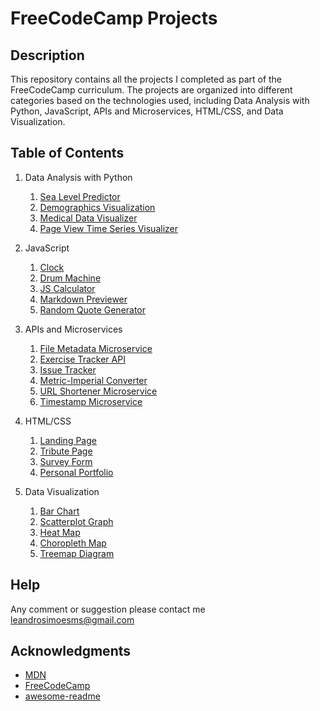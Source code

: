 # FreeCodeCamp Projects

## Description

This repository contains all the projects I completed as part of the FreeCodeCamp curriculum. The projects are organized into different categories based on the technologies used, including Data Analysis with Python, JavaScript, APIs and Microservices, HTML/CSS, and Data Visualization.

## Table of Contents

1. Data Analysis with Python

    1. [Sea Level Predictor](./data_analysis_python/sea-level-predictor)
    2. [Demographics Visualization](./data_analysis_python/demographics-visualization)
    3. [Medical Data Visualizer](./data_analysis_python/medical-data-visualizer)
    4. [Page View Time Series Visualizer](./data_analysis_python/page-view-time-series-visualizer)

2. JavaScript

    1. [Clock](./js/clock)
    2. [Drum Machine](./js/drum-machine)
    3. [JS Calculator](./js/js-calculator)
    4. [Markdown Previewer](./js/markdown-previewer)
    5. [Random Quote Generator](./js/random-quote-generator)

3. APIs and Microservices

    1. [File Metadata Microservice](./backend/api-filemetadata)
    2. [Exercise Tracker API](./backend/api-project-exercisetracker)
    3. [Issue Tracker](./backend/api-project-issuetracker)
    4. [Metric-Imperial Converter](./backend/api-project-metricimpconverter)
    5. [URL Shortener Microservice](./backend/api-project-urlshortener)
    6. [Timestamp Microservice](./backend/api-timestamp)

4. HTML/CSS

    1. [Landing Page](./html_css/landing-page)
    2. [Tribute Page](./html_css/tribute-page)
    3. [Survey Form](./html_css/survey-form)
    4. [Personal Portfolio](./html-css/portfolio-page)

5. Data Visualization

    1. [Bar Chart](./data_visualization/bar-chart)
    2. [Scatterplot Graph](./data_visualization/scatterplot-graph)
    3. [Heat Map](./data_visualization/heat-map)
    4. [Choropleth Map](./data_visualization/choropleth-map)
    5. [Treemap Diagram](./data_visualization/treemap-diagram)

## Help

Any comment or suggestion please contact me [leandrosimoesms@gmail.com](mailto:leandrosimoesms@gmail.com)

## Acknowledgments

* [MDN](https://developer.mozilla.org/en-US/)
* [FreeCodeCamp](https://www.freecodecamp.org/)
* [awesome-readme](https://github.com/matiassingers/awesome-readme)
